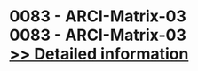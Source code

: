 # 0083 - ARCI-Matrix-03<br />0083 - ARCI-Matrix-03<br />[>> Detailed information](https://secure.shareit.com/shareit/product.html?productid=300951623&affiliateid=200057808)